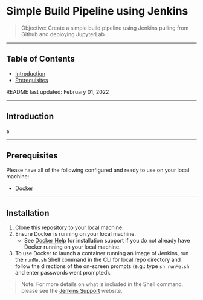 # Simple Build Pipeline using Jenkins 
> Objective: Create a simple build pipeline using Jenkins pulling from Github and deploying JupyterLab

---
## Table of Contents
- [Introduction](#introduction)
- [Prerequisites](#prerequisites)


README last updated: February 01, 2022

---

## Introduction

a

---

## Prerequisites
Please have all of the following configured and ready to use on your local machine:
- [Docker](https://docs.docker.com/get-docker/)


---

## Installation
1. Clone this repository to your local machine.
2. Ensure Docker is running on your local machine.
    - See [Docker Help](https://docs.docker.com/get-docker/) for installation support if you do not already have Docker running on your local machine.
3. To use Docker to launch a container running an image of Jenkins, run the `runMe.sh` Shell command in the CLI for local repo directory and follow the directions of the on-screen prompts (e.g.: type `sh runMe.sh` and enter passwords went prompted).
  > Note: For more details on what is included in the Shell command, please see the [Jenkins Support](https://www.jenkins.io/doc/book/installing/docker/) website.

